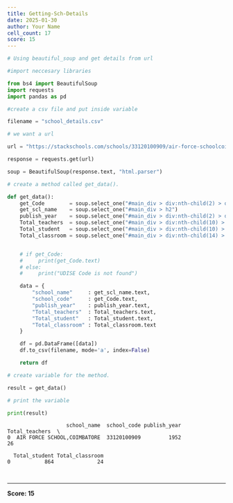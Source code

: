 ```yaml
---
title: Getting-Sch-Details
date: 2025-01-30
author: Your Name
cell_count: 17
score: 15
---
```


```python
# Using beautiful_soup and get details from url
```


```python
#import neccesary libraries
```


```python
from bs4 import BeautifulSoup
import requests
import pandas as pd
```


```python
#create a csv file and put inside variable
```


```python
filename = "school_details.csv"
```


```python
# we want a url
```


```python
url = "https://stackschools.com/schools/33120100909/air-force-schoolcoimbatore"
```


```python
response = requests.get(url)
```


```python
soup = BeautifulSoup(response.text, "html.parser")
```


```python
# create a method called get_data().
```


```python
def get_data():
    get_Code        = soup.select_one("#main_div > div:nth-child(2) > div:nth-child(1) > p > span")
    get_scl_name    = soup.select_one("#main_div > h2")
    publish_year    = soup.select_one("#main_div > div:nth-child(2) > div:nth-child(2) > p > span")
    Total_teachers  = soup.select_one("#main_div > div:nth-child(10) > p > span.badge.bg-info")
    Total_student   = soup.select_one("#main_div > div:nth-child(10) > p > span.badge.bg-danger")
    Total_classroom = soup.select_one("#main_div > div:nth-child(14) > p > span.badge.bg-warning")


    # if get_Code:
    #     print(get_Code.text)
    # else:
    #     print("UDISE Code is not found")

    data = {
        "school_name"     : get_scl_name.text,
        "school_code"     : get_Code.text,
        "publish_year"    : publish_year.text,
	    "Total_teachers"  : Total_teachers.text,
	    "Total_student"   : Total_student.text,
	    "Total_classroom" : Total_classroom.text
    }

    df = pd.DataFrame([data])
    df.to_csv(filename, mode='a', index=False)

    return df
```


```python
# create variable for the method.
```


```python
result = get_data()
```


```python
# print the variable 
```


```python
print(result)
```

                       school_name  school_code publish_year Total_teachers  \
    0  AIR FORCE SCHOOL,COIMBATORE  33120100909         1952             26   
    
      Total_student Total_classroom  
    0           864              24  



```python

```


```python

```


---
**Score: 15**
